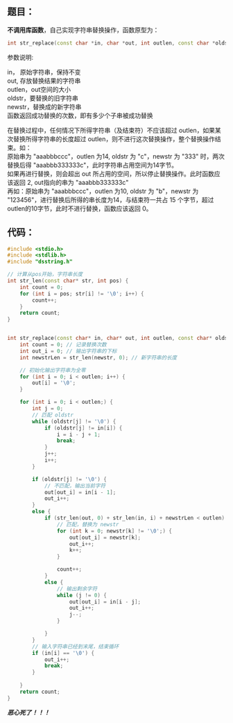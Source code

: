 ## 题目：

**不调用库函数**，自己实现字符串替换操作，函数原型为：

```cpp
int str_replace(const char *in, char *out, int outlen, const char *oldstr, const char *newstr);
```

参数说明:

in， 原始字符串，保持不变  
out, 存放替换结果的字符串  
outlen，out空间的大小  
oldstr，要替换的旧字符串  
newstr，替换成的新字符串  
函数返回成功替换的次数，即有多少个子串被成功替换  

在替换过程中，任何情况下所得字符串（及结束符）不应该超过 outlen，如果某次替换所得字符串的长度超过 outlen，则不进行这次替换操作，整个替换操作结束。如：  
原始串为 "aaabbbccc"，outlen 为14, oldstr 为 "c"，newstr 为 "333" 时，两次替换后得 "aaabbb333333c"，此时字符串占用空间为14字节。  
如果再进行替换，则会超出 out 所占用的空间，所以停止替换操作。此时函数应该返回 2, out指向的串为 "aaabbb333333c"  
再如：原始串为 "aaabbbccc"，outlen 为10, oldstr 为 "b"，newstr 为 "123456"，进行替换后所得的串长度为14，与结束符一共占 15 个字节，超过outlen的10字节，此时不进行替换，函数应该返回 0。

## 代码：

```cpp
#include <stdio.h>
#include <stdlib.h>
#include "dsstring.h"

// 计算从pos开始，字符串长度
int str_len(const char* str, int pos) {
	int count = 0;
	for (int i = pos; str[i] != '\0'; i++) {
		count++;
	}
	return count;
}


int str_replace(const char* in, char* out, int outlen, const char* oldstr, const char* newstr) {
	int count = 0; // 记录替换次数
	int out_i = 0; // 输出字符串的下标
	int newstrLen = str_len(newstr, 0); // 新字符串的长度

	// 初始化输出字符串为全零
	for (int i = 0; i < outlen; i++) {
		out[i] = '\0';
	}

	for (int i = 0; i < outlen;) {
		int j = 0;
		// 匹配 oldstr
		while (oldstr[j] != '\0') {
			if (oldstr[j] != in[i]) {
				i = i - j + 1;
				break;
			}
			j++;
			i++;
		}

		if (oldstr[j] != '\0') {
			// 不匹配，输出当前字符
			out[out_i] = in[i - 1];
			out_i++;
		}
		else {
			if (str_len(out, 0) + str_len(in, i) + newstrLen < outlen) {
				// 匹配，替换为 newstr
				for (int k = 0; newstr[k] != '\0';) {
					out[out_i] = newstr[k];
					out_i++;
					k++;
				}

				count++;
			}
			else {
				// 输出剩余字符
				while (j != 0) {
					out[out_i] = in[i - j];
					out_i++;
					j--;
				}

			}
		}
		// 输入字符串已经到末尾，结束循环
		if (in[i] == '\0') {
			out_i++;
			break;
		}
		
	}
	return count;
}
```

***恶心死了！！！***


